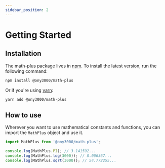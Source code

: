 ```yaml
---
sidebar_position: 2
---
```


# Getting Started

## Installation

The math-plus package lives in [npm](https://www.npmjs.com/package/@ony3000/math-plus). To install the latest version, run the following command:

```bash
npm install @ony3000/math-plus
```

Or if you're using [yarn](https://classic.yarnpkg.com/en/):

```bash
yarn add @ony3000/math-plus
```

## How to use

Wherever you want to use mathematical constants and functions, you can import the `MathPlus` object and use it.

```javascript
import MathPlus from '@ony3000/math-plus';

console.log(MathPlus.PI); // 3.141592...
console.log(MathPlus.log(3000)); // 8.006367...
console.log(MathPlus.sqrt(3000)); // 54.772255...
```
